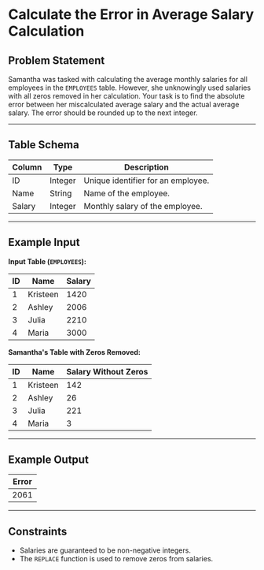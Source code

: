 # Calculate the Error in Average Salary Calculation

## Problem Statement
Samantha was tasked with calculating the average monthly salaries for all employees in the `EMPLOYEES` table. However, she unknowingly used salaries with all zeros removed in her calculation. Your task is to find the absolute error between her miscalculated average salary and the actual average salary. The error should be rounded up to the next integer.

---

## Table Schema

| Column | Type    | Description              |
|--------|---------|--------------------------|
| ID     | Integer | Unique identifier for an employee. |
| Name   | String  | Name of the employee.    |
| Salary | Integer | Monthly salary of the employee. |

---

## Example Input

**Input Table (`EMPLOYEES`):**

| ID  | Name      | Salary |
|-----|-----------|--------|
| 1   | Kristeen  | 1420   |
| 2   | Ashley    | 2006   |
| 3   | Julia     | 2210   |
| 4   | Maria     | 3000   |

**Samantha's Table with Zeros Removed:**

| ID  | Name      | Salary Without Zeros |
|-----|-----------|-----------------------|
| 1   | Kristeen  | 142                  |
| 2   | Ashley    | 26                   |
| 3   | Julia     | 221                  |
| 4   | Maria     | 3                    |

---

## Example Output

| Error |
|-------|
| 2061  |

---

## Constraints
- Salaries are guaranteed to be non-negative integers.
- The `REPLACE` function is used to remove zeros from salaries.